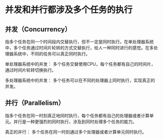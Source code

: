 # 并发和并行都涉及多个任务的执行

## 并发（Concurrency） 
指多个任务在同一个时间段内交替执行，但不一定是同时执行。在单处理器系统中，多个任务通过时间片轮转的方式交替执行，给人一种同时进行的感觉。在多处理器系统中，不同的任务可以真正同时执行。

单处理器系统中的并发： 多个任务交替使用CPU，每个任务都有自己的时间片，通过时间片轮转切换执行。

多处理器系统中的并发： 多个任务可以在不同的处理器上同时执行，实现真正的并发。

## 并行（Parallelism）
指多个任务在同一时刻真正地同时执行，每个任务都有自己的处理器或者计算单元。并行是一种更强烈的同时执行，涉及到同时处理多个任务的能力。

真正的并行： 多个任务在同一时刻通过多个处理器或者计算单元同时执行。